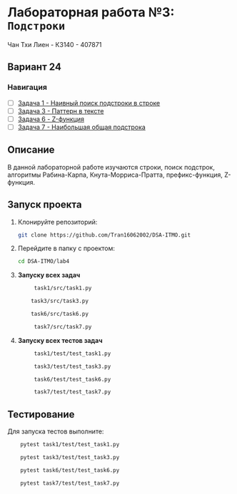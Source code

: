 # Лабораторная работа №3: `Подстроки`

Чан Тхи Лиен - К3140 - 407871
## Вариант 24
### Навигация

- [ ] [Задача 1 - Наивный поиск подстроки в строке  ](https://github.com/Tran16062002/DSA-ITMO/tree/main/lab4/task1)
- [ ] [Задача 3 - Паттерн в тексте ](https://github.com/Tran16062002/DSA-ITMO/tree/main/lab4/task3)
- [ ] [Задача 6 - Z-функция ](https://github.com/Tran16062002/DSA-ITMO/tree/main/lab4/task6)
- [ ] [Задача 7 - Наибольшая общая подстрока  ](https://github.com/Tran16062002/DSA-ITMO/tree/main/lab4/task7)

## Описание
В данной лабораторной работе изучаются строки, поиск подстрок, алгоритмы 
Рабина-Карпа, Кнута-Морриса-Пратта, префикс-функция, Z-функция.


## Запуск проекта
1. Клонируйте репозиторий:
   ```bash
   git clone https://github.com/Tran16062002/DSA-ITMO.git
   ```
2. Перейдите в папку с проектом:
   ```bash
   cd DSA-ITMO/lab4
   ```
3. **Запуску всех задач**
   ```bash
        task1/src/task1.py
   ```
    ```bash
        task3/src/task3.py
   ```
    ```bash
        task6/src/task6.py
   ```
   ```bash
        task7/src/task7.py
   ```
   
4. **Запуску всех  тестов задач**
   ```bash
        task1/test/test_task1.py
   ``` 
   ```bash
        task3/test/test_task3.py
   ```
   ```bash
        task6/test/test_task6.py
   ```
   ```bash
        task7/test/test_task7.py
   ```

## Тестирование
Для запуска тестов выполните:
```bash
    pytest task1/test/test_task1.py
```
```bash
    pytest task3/test/test_task3.py
```
```bash
    pytest task6/test/test_task6.py
```
```bash
    pytest task7/test/test_task7.py
```

